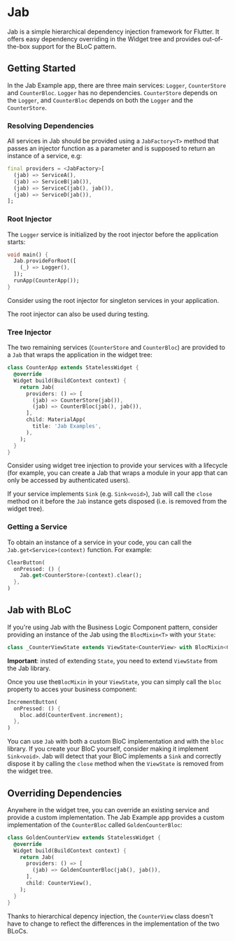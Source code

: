 # Jab

Jab is a simple hierarchical dependency injection framework for Flutter. It offers easy dependency overriding in the Widget tree and provides out-of-the-box support for the BLoC pattern.

## Getting Started

In the Jab Example app, there are three main services: `Logger`, `CounterStore` and `CounterBloc`. `Logger` has no dependencies. `CounterStore` depends on the `Logger`, and `CounterBloc` depends on both the `Logger` and the `CounterStore`.

### Resolving Dependencies

All services in Jab should be provided using a `JabFactory<T>` method that passes an injector function as a parameter and is supposed to return an instance of a service, e.g:

```dart
final providers = <JabFactory>[
  (jab) => ServiceA(),
  (jab) => ServiceB(jab()),
  (jab) => ServiceC(jab(), jab()),
  (jab) => ServiceD(jab()),
];
```
 
### Root Injector

The `Logger` service is initialized by the root injector before the application starts:

```dart
void main() {
  Jab.provideForRoot([
    (_) => Logger(),
  ]);
  runApp(CounterApp());
}
```

Consider using the root injector for singleton services in your application.

The root injector can also be used during testing.

### Tree Injector

The two remaining services (`CounterStore` and `CounterBloc`) are provided to a `Jab` that wraps the application in the widget tree:

```dart
class CounterApp extends StatelessWidget {
  @override
  Widget build(BuildContext context) {
    return Jab(
      providers: () => [
        (jab) => CounterStore(jab()),
        (jab) => CounterBloc(jab(), jab()),
      ],
      child: MaterialApp(
        title: 'Jab Examples',
      ),
    );
  }
}
```

Consider using widget tree injection to provide your services with a lifecycle (for example, you can create a Jab that wraps a module in your app that can only be accessed by authenticated users).

If your service implements `Sink` (e.g. `Sink<void>`), `Jab` will call the `close` method on it before the `Jab` instance gets disposed (i.e. is removed from the widget tree).

### Getting a Service

To obtain an instance of a service in your code, you can call the `Jab.get<Service>(context)` function. For example:

```dart
ClearButton(
  onPressed: () {
    Jab.get<CounterStore>(context).clear();
  },
)
```

## Jab with BLoC

If you're using Jab with the Business Logic Component pattern, consider providing an instance of the Jab using the `BlocMixin<T>` with your `State`:

```dart
class _CounterViewState extends ViewState<CounterView> with BlocMixin<CounterBloc> {
```

**Important**: insted of extending `State`, you need to extend `ViewState` from the Jab library.

Once you use the`BlocMixin` in your `ViewState`, you can simply call the `bloc` property to acces your business component:

```dart
IncrementButton(
  onPressed: () {
    bloc.add(CounterEvent.increment);
  },
)
```

You can use `Jab` with both a custom BloC implementation and with the `bloc` library. If you create your BloC yourself, consider making it implement `Sink<void>`. Jab will detect that your BloC implements a `Sink` and correctly dispose it by calling the `close` method when the `ViewState` is removed from the widget tree.

## Overriding Dependencies

Anywhere in the widget tree, you can override an existing service and provide a custom implementation. The Jab Example app provides a custom implementation of the `CounterBloc` called `GoldenCounterBloc`:

```dart
class GoldenCounterView extends StatelessWidget {
  @override
  Widget build(BuildContext context) {
    return Jab(
      providers: () => [
        (jab) => GoldenCounterBloc(jab(), jab()),
      ],
      child: CounterView(),
    );
  }
}
```

Thanks to hierarchical depency injection, the `CounterView` class doesn't have to change to reflect the differences in the implementation of the two BLoCs.